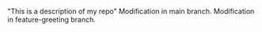 "This is a description of my repo" 
Modification in main branch.
Modification in feature-greeting branch.

